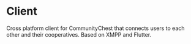 # Client
Cross platform client for CommunityChest that connects users to each other and their cooperatives. Based on XMPP and Flutter.

